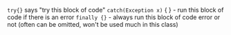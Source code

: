 `try{}` says "try this block of code"
`catch(Exception x)` { } - run this block of code if there is an error
`finally {}` - always run this block of code error or not (often can be omitted, won't be used much in this class)